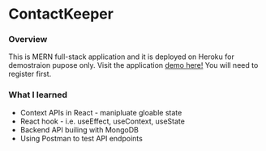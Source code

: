 # ContactKeeper
### Overview
This is MERN full-stack application and it is deployed on Heroku for demostraion pupose only. Visit the application [demo here!](https://aqueous-inlet-45037.herokuapp.com/) You will need to register first.

### What I learned
* Context APIs in React - manipluate gloable state
* React hook - i.e. useEffect, useContext, useState
* Backend API builing with MongoDB
* Using Postman to test API endpoints
